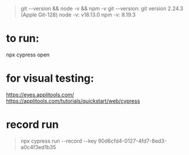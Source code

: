 > git --version && node -v && npm -v
git --version: git version 2.24.3 (Apple Git-128)
node -v:    v18.13.0
npm -v:     8.19.3


# to run:
npx cypress open

# for visual testing:
https://eyes.applitools.com/
https://applitools.com/tutorials/quickstart/web/cypress

# record run
> npx cypress run --record --key 90d6cfd4-0127-4fd7-8ed3-a0c4f3ed1b35